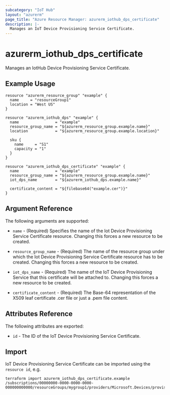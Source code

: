 ```yaml
---
subcategory: "IoT Hub"
layout: "azurerm"
page_title: "Azure Resource Manager: azurerm_iothub_dps_certificate"
description: |-
  Manages an IoT Device Provisioning Service Certificate.
---
```


# azurerm_iothub_dps_certificate

Manages an IotHub Device Provisioning Service Certificate.

## Example Usage

```hcl
resource "azurerm_resource_group" "example" {
  name     = "resourceGroup1"
  location = "West US"
}

resource "azurerm_iothub_dps" "example" {
  name                = "example"
  resource_group_name = "${azurerm_resource_group.example.name}"
  location            = "${azurerm_resource_group.example.location}"

  sku {
    name     = "S1"
    capacity = "1"
  }
}

resource "azurerm_iothub_dps_certificate" "example" {
  name                = "example"
  resource_group_name = "${azurerm_resource_group.example.name}"
  iot_dps_name        = "${azurerm_iothub_dps.example.name}"

  certificate_content = "${filebase64("example.cer")}"
}
```

## Argument Reference

The following arguments are supported:

* `name` - (Required) Specifies the name of the Iot Device Provisioning Service Certificate resource. Changing this forces a new resource to be created.

* `resource_group_name` - (Required) The name of the resource group under which the Iot Device Provisioning Service Certificate resource has to be created. Changing this forces a new resource to be created.

* `iot_dps_name` - (Required) The name of the IoT Device Provisioning Service that this certificate will be attached to. Changing this forces a new resource to be created.

* `certificate_content` - (Required) The Base-64 representation of the X509 leaf certificate .cer file or just a .pem file content.

## Attributes Reference

The following attributes are exported:

* `id` - The ID of the IoT Device Provisioning Service Certificate.

## Import

IoT Device Provisioning Service Certificate can be imported using the `resource id`, e.g.

```shell
terraform import azurerm_iothub_dps_certificate.example /subscriptions/00000000-0000-0000-0000-000000000000/resourceGroups/mygroup1/providers/Microsoft.Devices/provisioningServices/example/certificates/example
```
